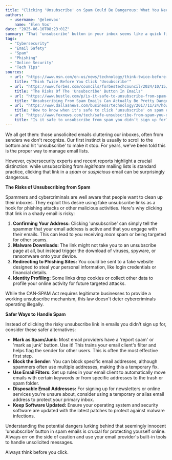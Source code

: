 ```yaml
---
title: "Clicking 'Unsubscribe' on Spam Could Be Dangerous: What You Need to Know"
authors:
  - username: '@elenvox'
    name: 'Elen Vox'
date: "2025-06-10T08:23:01Z"
summary: "That 'unsubscribe' button in your inbox seems like a quick fix for unwanted emails, but clicking it in spam or suspicious messages can actually expose you to cybersecurity risks. Learn why and what safer alternatives you should use."
tags:
  - "Cybersecurity"
  - "Email Safety"
  - "Spam"
  - "Phishing"
  - "Online Security"
  - "Tech Tips"
sources:
  - url: "https://www.msn.com/en-us/news/technology/think-twice-before-you-click-unsubscribe/ar-AA1GoBBj"
    title: "Think Twice Before You Click 'Unsubscribe'"
  - url: "https://www.forbes.com/councils/forbestechcouncil/2024/10/15/the-risks-of-the-unsubscribe-button-in-emails/"
    title: "The Risks Of The 'Unsubscribe' Button In Emails"
  - url: "https://www.bustle.com/p/is-it-safe-to-unsubscribe-from-spam-emails-be-careful-what-you-click-18788915"
    title: "Unsubscribing From Spam Emails Can Actually Be Pretty Dangerous — Here's Why"
  - url: "https://www.dallasnews.com/business/technology/2017/11/24/how-to-know-when-it-s-safe-to-click-unsubscribe-on-spam-email/"
    title: "How to know when it's safe to click 'unsubscribe' on spam email"
  - url: "https://www.foxnews.com/tech/safe-unsubscribe-from-spam-you-didnt-sign-up-for"
    title: "Is it safe to unsubscribe from spam you didn’t sign up for?"
---
```


We all get them: those unsolicited emails cluttering our inboxes, often from senders we don't recognize. Our first instinct is usually to scroll to the bottom and hit 'unsubscribe' to make it stop. For years, we've been told this is the proper way to manage email lists.

However, cybersecurity experts and recent reports highlight a crucial distinction: while unsubscribing from *legitimate* mailing lists is standard practice, clicking that link in a *spam* or *suspicious* email can be surprisingly dangerous.

**The Risks of Unsubscribing from Spam**

Spammers and cybercriminals are well aware that people want to clean up their inboxes. They exploit this desire using fake unsubscribe links as a hook for phishing attacks or other malicious activities. Here's why clicking that link in a shady email is risky:

1.  **Confirming Your Address:** Clicking 'unsubscribe' can simply tell the spammer that your email address is active and that you engage with their emails. This can lead to you receiving *more* spam or being targeted for other scams.
2.  **Malware Downloads:** The link might not take you to an unsubscribe page at all, but instead trigger the download of viruses, spyware, or ransomware onto your device.
3.  **Redirecting to Phishing Sites:** You could be sent to a fake website designed to steal your personal information, like login credentials or financial details.
4.  **Identity Profiling:** Some links drop cookies or collect other data to profile your online activity for future targeted attacks.

While the CAN-SPAM Act requires legitimate businesses to provide a working unsubscribe mechanism, this law doesn't deter cybercriminals operating illegally.

**Safer Ways to Handle Spam**

Instead of clicking the risky unsubscribe link in emails you didn't sign up for, consider these safer alternatives:

*   **Mark as Spam/Junk:** Most email providers have a 'report spam' or 'mark as junk' button. Use it! This trains your email client's filter and helps flag the sender for other users. This is often the most effective first step.
*   **Block the Sender:** You can block specific email addresses, although spammers often use multiple addresses, making this a temporary fix.
*   **Use Email Filters:** Set up rules in your email client to automatically move emails with certain keywords or from specific addresses to the trash or spam folder.
*   **Disposable Email Addresses:** For signing up for newsletters or online services you're unsure about, consider using a temporary or alias email address to protect your primary inbox.
*   **Keep Software Updated:** Ensure your operating system and security software are updated with the latest patches to protect against malware infections.

Understanding the potential dangers lurking behind that seemingly innocent 'unsubscribe' button in spam emails is crucial for protecting yourself online. Always err on the side of caution and use your email provider's built-in tools to handle unsolicited messages.

Always think before you click.
